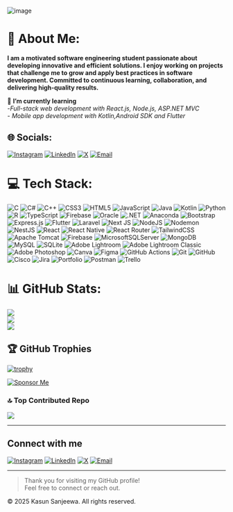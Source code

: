 ![image](https://github.com/user-attachments/assets/3e1f7f85-c157-476e-8cec-fccc8728c5c7)

# 💫 About Me:

**I am a motivated software engineering student passionate about developing innovative and efficient solutions. I enjoy working on projects that challenge me to grow and apply best practices in software development. Committed to continuous learning, collaboration, and delivering high-quality results.**

🌱 **I’m currently learning**<br>-*Full-stack web development with React.js, Node.js, ASP.NET MVC<br>- Mobile app development with Kotlin,Android SDK and Flutter*


## 🌐 Socials:
[![Instagram](https://img.shields.io/badge/Instagram-E4405F?style=for-the-badge&logo=instagram&logoColor=white)](https://www.instagram.com/_kasun__sanjeewa__)
[![LinkedIn](https://img.shields.io/badge/LinkedIn-0077B5?style=for-the-badge&logo=linkedin&logoColor=white)](https://www.linkedin.com/in/kasun-sanjeewa-0b4152277/)
[![X](https://img.shields.io/badge/X-000000?style=for-the-badge&logo=x&logoColor=white)](https://x.com/SanjeewaKa)
[![Email](https://img.shields.io/badge/Email-D14836?style=for-the-badge&logo=gmail&logoColor=white)](mailto:kasunsanjeewa2002@gmail.com)


# 💻 Tech Stack:
![C](https://img.shields.io/badge/C-00599C?style=for-the-badge&logo=c&logoColor=white)
![C#](https://img.shields.io/badge/C%23-239120?style=for-the-badge&logo=csharp&logoColor=white)
![C++](https://img.shields.io/badge/C%2B%2B-00599C?style=for-the-badge&logo=c%2B%2B&logoColor=white)
![CSS3](https://img.shields.io/badge/CSS3-1572B6?style=for-the-badge&logo=css3&logoColor=white)
![HTML5](https://img.shields.io/badge/HTML5-E34F26?style=for-the-badge&logo=html5&logoColor=white)
![JavaScript](https://img.shields.io/badge/JavaScript-323330?style=for-the-badge&logo=javascript&logoColor=F7DF1E)
![Java](https://img.shields.io/badge/Java-ED8B00?style=for-the-badge&logo=openjdk&logoColor=white)
![Kotlin](https://img.shields.io/badge/Kotlin-7F52FF?style=for-the-badge&logo=kotlin&logoColor=white)
![Python](https://img.shields.io/badge/Python-3670A0?style=for-the-badge&logo=python&logoColor=ffdd54)
![R](https://img.shields.io/badge/R-276DC3?style=for-the-badge&logo=r&logoColor=white)
![TypeScript](https://img.shields.io/badge/TypeScript-007ACC?style=for-the-badge&logo=typescript&logoColor=white)
![Firebase](https://img.shields.io/badge/Firebase-039BE5?style=for-the-badge&logo=firebase&logoColor=white)
![Oracle](https://img.shields.io/badge/Oracle-F80000?style=for-the-badge&logo=oracle&logoColor=white)
![.NET](https://img.shields.io/badge/.NET-5C2D91?style=for-the-badge&logo=.net&logoColor=white)
![Anaconda](https://img.shields.io/badge/Anaconda-44A833?style=for-the-badge&logo=anaconda&logoColor=white)
![Bootstrap](https://img.shields.io/badge/Bootstrap-8511FA?style=for-the-badge&logo=bootstrap&logoColor=white)
![Express.js](https://img.shields.io/badge/Express.js-404d59?style=for-the-badge&logo=express&logoColor=61DAFB)
![Flutter](https://img.shields.io/badge/Flutter-02569B?style=for-the-badge&logo=flutter&logoColor=white)
![Laravel](https://img.shields.io/badge/Laravel-FF2D20?style=for-the-badge&logo=laravel&logoColor=white)
![Next JS](https://img.shields.io/badge/Next-black?style=for-the-badge&logo=next.js&logoColor=white)
![NodeJS](https://img.shields.io/badge/Node.js-6DA55F?style=for-the-badge&logo=node.js&logoColor=white)
![Nodemon](https://img.shields.io/badge/Nodemon-323330?style=for-the-badge&logo=nodemon&logoColor=BBDEAD)
![NestJS](https://img.shields.io/badge/NestJS-E0234E?style=for-the-badge&logo=nestjs&logoColor=white)
![React](https://img.shields.io/badge/React-20232A?style=for-the-badge&logo=react&logoColor=61DAFB)
![React Native](https://img.shields.io/badge/React_Native-20232A?style=for-the-badge&logo=react&logoColor=61DAFB)
![React Router](https://img.shields.io/badge/React_Router-CA4245?style=for-the-badge&logo=react-router&logoColor=white)
![TailwindCSS](https://img.shields.io/badge/TailwindCSS-38B2AC?style=for-the-badge&logo=tailwind-css&logoColor=white)
![Apache Tomcat](https://img.shields.io/badge/Apache_Tomcat-F8DC75?style=for-the-badge&logo=apache-tomcat&logoColor=black)
![Firebase](https://img.shields.io/badge/Firebase-A08021?style=for-the-badge&logo=firebase&logoColor=ffcd34)
![MicrosoftSQLServer](https://img.shields.io/badge/Microsoft_SQL_Server-CC2927?style=for-the-badge&logo=microsoft-sql-server&logoColor=white)
![MongoDB](https://img.shields.io/badge/MongoDB-4EA94B?style=for-the-badge&logo=mongodb&logoColor=white)
![MySQL](https://img.shields.io/badge/MySQL-4479A1?style=for-the-badge&logo=mysql&logoColor=white)
![SQLite](https://img.shields.io/badge/SQLite-07405E?style=for-the-badge&logo=sqlite&logoColor=white)
![Adobe Lightroom](https://img.shields.io/badge/Adobe_Lightroom-31A8FF?style=for-the-badge&logo=adobe-lightroom&logoColor=white)
![Adobe Lightroom Classic](https://img.shields.io/badge/Adobe_Lightroom_Classic-31A8FF?style=for-the-badge&logo=adobe-lightroom-classic&logoColor=white)
![Adobe Photoshop](https://img.shields.io/badge/Adobe_Photoshop-31A8FF?style=for-the-badge&logo=adobe-photoshop&logoColor=white)
![Canva](https://img.shields.io/badge/Canva-00C4CC?style=for-the-badge&logo=canva&logoColor=white)
![Figma](https://img.shields.io/badge/Figma-F24E1E?style=for-the-badge&logo=figma&logoColor=white)
![GitHub Actions](https://img.shields.io/badge/GitHub_Actions-2671E5?style=for-the-badge&logo=githubactions&logoColor=white)
![Git](https://img.shields.io/badge/Git-F05033?style=for-the-badge&logo=git&logoColor=white)
![GitHub](https://img.shields.io/badge/GitHub-121011?style=for-the-badge&logo=github&logoColor=white)
![Cisco](https://img.shields.io/badge/Cisco-049FD9?style=for-the-badge&logo=cisco&logoColor=black)
![Jira](https://img.shields.io/badge/Jira-0A0FFF?style=for-the-badge&logo=jira&logoColor=white)
![Portfolio](https://img.shields.io/badge/Portfolio-000000?style=for-the-badge&logo=firefox&logoColor=FF7139)
![Postman](https://img.shields.io/badge/Postman-FF6C37?style=for-the-badge&logo=postman&logoColor=white)
![Trello](https://img.shields.io/badge/Trello-026AA7?style=for-the-badge&logo=trello&logoColor=white)


# 📊 GitHub Stats:
![](https://github-readme-stats.vercel.app/api?username=Kasunsanjeewa2002sanju&theme=github_dark_dimmed&hide_border=true&include_all_commits=true&count_private=true)<br/>
![](https://nirzak-streak-stats.vercel.app/?user=Kasunsanjeewa2002sanju&theme=github_dark_dimmed&hide_border=true)<br/>
![](https://github-readme-stats.vercel.app/api/top-langs/?username=Kasunsanjeewa2002sanju&theme=github_dark_dimmed&hide_border=true&include_all_commits=true&count_private=true&layout=compact)

## 🏆 GitHub Trophies
[![trophy](https://github-profile-trophy.vercel.app/?username=Kasunsanjeewa2002sanju&theme=radical)](https://github.com/ryo-ma/github-profile-trophy)

[![Sponsor Me](https://img.shields.io/badge/Sponsor-❤-ff69b4?style=for-the-badge)](https://www.buymeacoffee.com/KasunSanjeewa)


### 🔝 Top Contributed Repo
![](https://github-contributor-stats.vercel.app/api?username=Kasunsanjeewa2002sanju&limit=5&theme=dark&combine_all_yearly_contributions=true)

---

## Connect with me
[![Instagram](https://img.shields.io/badge/Instagram-E4405F?style=for-the-badge&logo=instagram&logoColor=white)](https://www.instagram.com/_kasun__sanjeewa__)
[![LinkedIn](https://img.shields.io/badge/LinkedIn-0077B5?style=for-the-badge&logo=linkedin&logoColor=white)](https://www.linkedin.com/in/kasun-sanjeewa-0b4152277/)
[![X](https://img.shields.io/badge/X-000000?style=for-the-badge&logo=x&logoColor=white)](https://x.com/SanjeewaKa)
[![Email](https://img.shields.io/badge/Email-D14836?style=for-the-badge&logo=gmail&logoColor=white)](mailto:kasunsanjeewa2002@gmail.com)



---

> Thank you for visiting my GitHub profile!  
> Feel free to connect or reach out.

© 2025 Kasun Sanjeewa. All rights reserved.


<!-- Proudly created with GPRM ( https://gprm.itsvg.in ) -->
